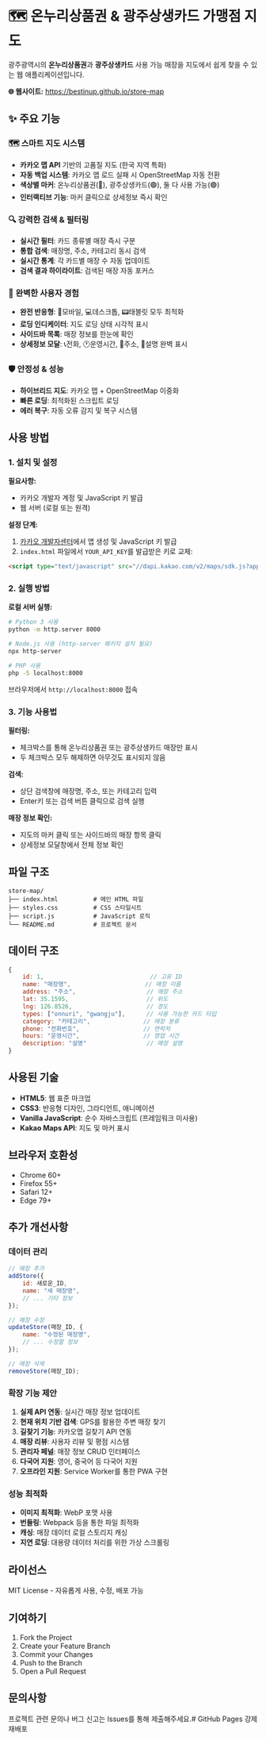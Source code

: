 # 🗺️ 온누리상품권 & 광주상생카드 가맹점 지도

광주광역시의 **온누리상품권**과 **광주상생카드** 사용 가능 매장을 지도에서 쉽게 찾을 수 있는 웹 애플리케이션입니다.

**🌐 웹사이트:** https://bestinup.github.io/store-map

## ✨ 주요 기능

### 🗺️ **스마트 지도 시스템**
- **카카오 맵 API** 기반의 고품질 지도 (한국 지역 특화)
- **자동 백업 시스템**: 카카오 맵 로드 실패 시 OpenStreetMap 자동 전환
- **색상별 마커**: 온누리상품권(🔴), 광주상생카드(🟢), 둘 다 사용 가능(🟣)
- **인터랙티브 기능**: 마커 클릭으로 상세정보 즉시 확인

### 🔍 **강력한 검색 & 필터링**
- **실시간 필터**: 카드 종류별 매장 즉시 구분
- **통합 검색**: 매장명, 주소, 카테고리 동시 검색
- **실시간 통계**: 각 카드별 매장 수 자동 업데이트
- **검색 결과 하이라이트**: 검색된 매장 자동 포커스

### 📱 **완벽한 사용자 경험**
- **완전 반응형**: 📱모바일, 💻데스크톱, 📟태블릿 모두 최적화
- **로딩 인디케이터**: 지도 로딩 상태 시각적 표시
- **사이드바 목록**: 매장 정보를 한눈에 확인
- **상세정보 모달**: 📞전화, 🕐운영시간, 📍주소, 📝설명 완벽 표시

### 🛡️ **안정성 & 성능**
- **하이브리드 지도**: 카카오 맵 + OpenStreetMap 이중화
- **빠른 로딩**: 최적화된 스크립트 로딩
- **에러 복구**: 자동 오류 감지 및 복구 시스템

## 사용 방법

### 1. 설치 및 설정

**필요사항:**
- 카카오 개발자 계정 및 JavaScript 키 발급
- 웹 서버 (로컬 또는 원격)

**설정 단계:**
1. [카카오 개발자센터](https://developers.kakao.com/)에서 앱 생성 및 JavaScript 키 발급
2. `index.html` 파일에서 `YOUR_API_KEY`를 발급받은 키로 교체:
```html
<script type="text/javascript" src="//dapi.kakao.com/v2/maps/sdk.js?appkey=실제_발급받은_키"></script>
```

### 2. 실행 방법

**로컬 서버 실행:**
```bash
# Python 3 사용
python -m http.server 8000

# Node.js 사용 (http-server 패키지 설치 필요)
npx http-server

# PHP 사용
php -S localhost:8000
```

브라우저에서 `http://localhost:8000` 접속

### 3. 기능 사용법

**필터링:**
- 체크박스를 통해 온누리상품권 또는 광주상생카드 매장만 표시
- 두 체크박스 모두 해제하면 아무것도 표시되지 않음

**검색:**
- 상단 검색창에 매장명, 주소, 또는 카테고리 입력
- Enter키 또는 검색 버튼 클릭으로 검색 실행

**매장 정보 확인:**
- 지도의 마커 클릭 또는 사이드바의 매장 항목 클릭
- 상세정보 모달창에서 전체 정보 확인

## 파일 구조

```
store-map/
├── index.html          # 메인 HTML 파일
├── styles.css          # CSS 스타일시트
├── script.js           # JavaScript 로직
└── README.md           # 프로젝트 문서
```

## 데이터 구조

```javascript
{
    id: 1,                              // 고유 ID
    name: "매장명",                     // 매장 이름
    address: "주소",                    // 매장 주소
    lat: 35.1595,                      // 위도
    lng: 126.8526,                     // 경도
    types: ["onnuri", "gwangju"],      // 사용 가능한 카드 타입
    category: "카테고리",               // 매장 분류
    phone: "전화번호",                  // 연락처
    hours: "운영시간",                  // 영업 시간
    description: "설명"                 // 매장 설명
}
```

## 사용된 기술

- **HTML5**: 웹 표준 마크업
- **CSS3**: 반응형 디자인, 그라디언트, 애니메이션
- **Vanilla JavaScript**: 순수 자바스크립트 (프레임워크 미사용)
- **Kakao Maps API**: 지도 및 마커 표시

## 브라우저 호환성

- Chrome 60+
- Firefox 55+
- Safari 12+
- Edge 79+

## 추가 개선사항

### 데이터 관리
```javascript
// 매장 추가
addStore({
    id: 새로운_ID,
    name: "새 매장명",
    // ... 기타 정보
});

// 매장 수정
updateStore(매장_ID, {
    name: "수정된 매장명",
    // ... 수정할 정보
});

// 매장 삭제
removeStore(매장_ID);
```

### 확장 기능 제안

1. **실제 API 연동**: 실시간 매장 정보 업데이트
2. **현재 위치 기반 검색**: GPS를 활용한 주변 매장 찾기
3. **길찾기 기능**: 카카오맵 길찾기 API 연동
4. **매장 리뷰**: 사용자 리뷰 및 평점 시스템
5. **관리자 페널**: 매장 정보 CRUD 인터페이스
6. **다국어 지원**: 영어, 중국어 등 다국어 지원
7. **오프라인 지원**: Service Worker를 통한 PWA 구현

### 성능 최적화

- **이미지 최적화**: WebP 포맷 사용
- **번들링**: Webpack 등을 통한 파일 최적화
- **캐싱**: 매장 데이터 로컬 스토리지 캐싱
- **지연 로딩**: 대용량 데이터 처리를 위한 가상 스크롤링

## 라이선스

MIT License - 자유롭게 사용, 수정, 배포 가능

## 기여하기

1. Fork the Project
2. Create your Feature Branch
3. Commit your Changes
4. Push to the Branch
5. Open a Pull Request

## 문의사항

프로젝트 관련 문의나 버그 신고는 Issues를 통해 제출해주세요.# GitHub Pages 강제 재배포
